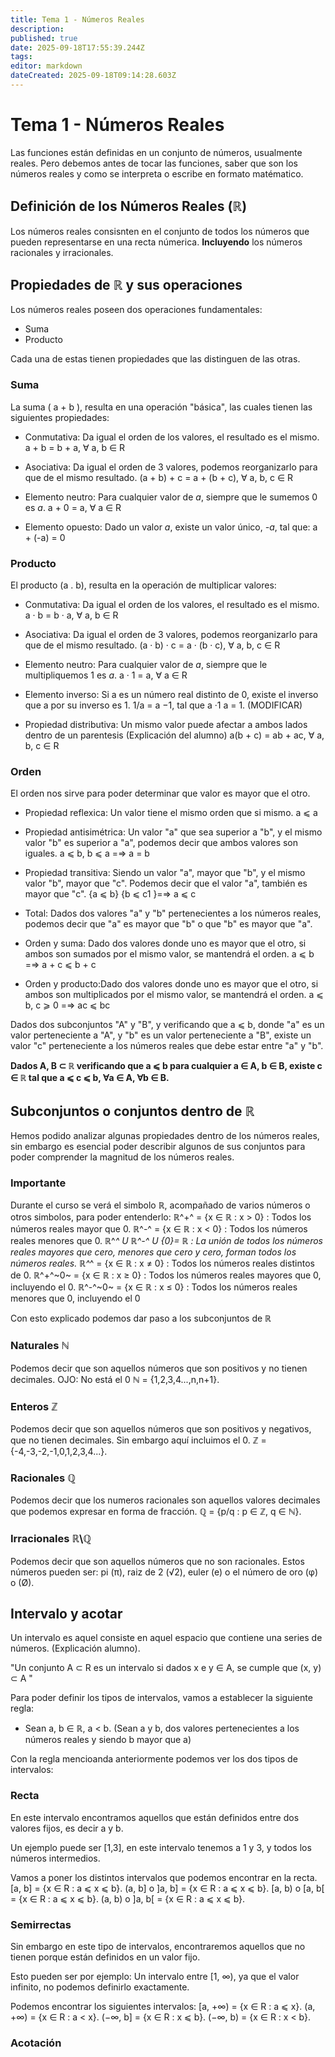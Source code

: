 ```yaml
---
title: Tema 1 - Números Reales
description: 
published: true
date: 2025-09-18T17:55:39.244Z
tags: 
editor: markdown
dateCreated: 2025-09-18T09:14:28.603Z
---
```


# Tema 1 - Números Reales
Las funciones están definidas en un conjunto de números, usualmente reales. Pero debemos antes de tocar las funciones, saber que son los números reales y como se interpreta o escribe en formato matématico.

## Definición de los Números Reales (ℝ)
Los números reales consisnten en el conjunto de todos los números que pueden representarse en una recta númerica. **Incluyendo** los números racionales y irracionales.

## Propiedades de ℝ y sus operaciones
Los números reales poseen dos operaciones fundamentales:
- Suma
- Producto

Cada una de estas tienen propiedades que las distinguen de las otras.

### Suma
La suma ( a + b ), resulta en una operación "básica", las cuales tienen las siguientes propiedades:
- Conmutativa: Da igual el orden de los valores, el resultado es el mismo.
a + b = b + a, ∀ a, b ∈ R
- Asociativa: Da igual el orden de 3 valores, podemos reorganizarlo para que de el mismo resultado.
 (a + b) + c = a + (b + c), ∀ a, b, c ∈ R
- Elemento neutro: Para cualquier valor de *a*, siempre que le sumemos 0 es *a*.
a + 0 = a, ∀ a ∈ R

- Elemento opuesto: Dado un valor *a*, existe un valor único, *-a*, tal que:
a + (-a) = 0

### Producto
El producto (a . b), resulta en la operación de multiplicar valores:
- Conmutativa: Da igual el orden de los valores, el resultado es el mismo.
a · b = b · a, ∀ a, b ∈ R
- Asociativa: Da igual el orden de 3 valores, podemos reorganizarlo para que de el mismo resultado.
 (a · b) · c = a · (b · c), ∀ a, b, c ∈ R
- Elemento neutro: Para cualquier valor de *a*, siempre que le multipliquemos 1 es *a*.
a · 1 = a, ∀ a ∈ R

- Elemento inverso: Si a es un número real distinto de 0, existe el inverso que a por su inverso es 1.
1/a = a −1, tal que a ·1 a = 1. (MODIFICAR)

- Propiedad distributiva: Un mismo valor puede afectar a ambos lados dentro de un parentesis (Explicación del alumno)
a(b + c) = ab + ac, ∀ a, b, c ∈ R

### Orden
El orden nos sirve para poder determinar que valor es mayor que el otro.
- Propiedad reflexica: Un valor tiene el mismo orden que si mismo.
a ⩽ a
- Propiedad antisimétrica: Un valor "a" que sea superior a "b", y el mismo valor "b" es superior a "a", podemos decir que ambos valores son iguales.
a ⩽ b, b ⩽ a =⇒ a = b

- Propiedad transitiva: Siendo un valor "a", mayor que "b", y el mismo valor "b", mayor que "c". Podemos decir que el valor "a", también es mayor que "c".
{a ⩽ b} {b ⩽ c1  }=⇒ a ⩽ c

- Total: Dados dos valores "a" y "b" pertenecientes a los números reales, podemos decir que "a" es mayor que "b" o que "b" es mayor que "a".
- Orden y suma: Dado dos valores donde uno es mayor que el otro, si ambos son sumados por el mismo valor, se mantendrá el orden.
a ⩽ b =⇒ a + c ⩽ b + c
- Orden y producto:Dado dos valores donde uno es mayor que el otro, si ambos son multiplicados por el mismo valor, se mantendrá el orden.
a ⩽ b, c ⩾ 0 =⇒ ac ⩽ bc


Dados dos subconjuntos "A" y "B", y verificando que a ⩽ b, donde "a" es un valor perteneciente a "A", y "b" es un valor perteneciente a "B", existe un valor "c" perteneciente a los números reales que debe estar entre "a" y "b".

**Dados A, B ⊂ ℝ verificando que a ⩽ b para cualquier a ∈ A, b ∈ B, existe c ∈ ℝ tal que a ⩽ c ⩽ b, ∀a ∈ A, ∀b ∈ B.**

## Subconjuntos o conjuntos dentro de ℝ
Hemos podido analizar algunas propiedades dentro de los números reales, sin embargo es esencial poder describir algunos de sus conjuntos para poder comprender la magnitud de los números reales.

### Importante
Durante el curso se verá el simbolo ℝ, acompañado de varios números o otros simbolos, para poder entenderlo:
ℝ^+^ = {x ∈ ℝ : x > 0} : Todos los números reales mayor que 0.
ℝ^-^ = {x ∈ ℝ : x < 0} : Todos los números reales menores que 0.
ℝ^*^ U ℝ^-^ U {0}= ℝ     : La unión de todos los números reales mayores que cero, menores que cero y cero, forman todos los números reales.
ℝ^*^ = {x ∈ ℝ : x ≠ 0} : Todos los números reales distintos de 0.
ℝ^+^~0~ = {x ∈ ℝ : x ≥ 0} : Todos los números reales mayores que 0, incluyendo el 0.
ℝ^-^~0~ = {x ∈ ℝ : x ≤ 0} : Todos los números reales menores que 0, incluyendo el 0

Con esto explicado podemos dar paso a los subconjuntos de ℝ
### Naturales ℕ
Podemos decir que son aquellos números que son positivos y no tienen decimales. OJO: No está el 0
ℕ = {1,2,3,4...,n,n+1}.
### Enteros ℤ
Podemos decir que son aquellos números que son positivos y negativos, que no tienen decimales. Sin embargo aquí incluimos el 0.
ℤ = {-4,-3,-2,-1,0,1,2,3,4...}.
### Racionales ℚ
Podemos decir que los numeros racionales son aquellos valores decimales que podemos expresar en forma de fracción.
ℚ = {p/q : p ∈ ℤ, q ∈ ℕ}.
### Irracionales ℝ\ℚ
Podemos decir que son aquellos números que no son racionales.
Estos números pueden ser: pi (π), raiz de 2 (√2), euler (e) o el número de oro (φ) o (Ø).


## Intervalo y acotar
Un intervalo es aquel consiste en aquel espacio que contiene una series de números. (Explicación alumno).

"Un conjunto A ⊂ R es un intervalo si dados x e y ∈ A, se cumple que (x, y) ⊂ A "

Para poder definir los tipos de intervalos, vamos a establecer la siguiente regla:
- Sean a, b ∈ ℝ, a < b. (Sean a y b, dos valores pertenecientes a los números reales y siendo b mayor que a)

Con la regla mencioanda anteriormente podemos ver los dos tipos de intervalos:
### Recta

En este intervalo encontramos aquellos que están definidos entre dos valores fijos, es decir a y b.

Un ejemplo puede ser [1,3], en este intervalo tenemos a 1 y 3, y todos los números intermedios.

Vamos a poner los distintos intervalos que podemos encontrar en la recta.
[a, b] = {x ∈ R : a ⩽ x ⩽ b}.
(a, b] o ]a, b] = {x ∈ R : a ⩽ x ⩽ b}.
[a, b) o [a, b[ = {x ∈ R : a ⩽ x ⩽ b}.
(a, b) o ]a, b[ = {x ∈ R : a ⩽ x ⩽ b}.


### Semirrectas
Sin embargo en este tipo de intervalos, encontraremos aquellos que no tienen porque están definidos en un valor fijo.

Esto pueden ser por ejemplo:
Un intervalo entre [1, ∞), ya que el valor infinito, no podemos definirlo exactamente.

Podemos encontrar los siguientes intervalos:
[a, +∞) = {x ∈ R : a ⩽ x}.
(a, +∞) = {x ∈ R : a < x}.
(−∞, b] = {x ∈ R : x ⩽ b}.
(−∞, b) = {x ∈ R : x < b}.

### Acotación